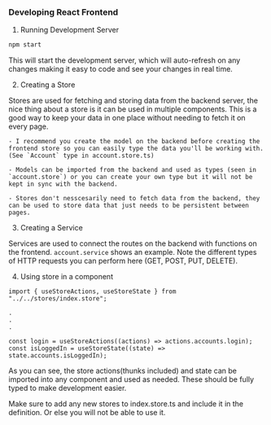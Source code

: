 ### Developing React Frontend
1. Running Development Server

```bash
npm start
```
This will start the development server, which will auto-refresh on any changes making it easy to code and see your changes in real time.

2. Creating a Store

Stores are used for fetching and storing data from the backend server, the nice thing about a store is it can be used in multiple components. This is a good way to keep your data in one place without needing to fetch it on every page.

    - I recommend you create the model on the backend before creating the frontend store so you can easily type the data you'll be working with. (See `Account` type in account.store.ts)

    - Models can be imported from the backend and used as types (seen in `account.store`) or you can create your own type but it will not be kept in sync with the backend.

    - Stores don't nesscesarily need to fetch data from the backend, they can be used to store data that just needs to be persistent between pages.

3. Creating a Service

Services are used to connect the routes on the backend with functions on the frontend. `account.service` shows an example. Note the different types of HTTP requests you can perform here (GET, POST, PUT, DELETE).

4. Using store in a component

```
import { useStoreActions, useStoreState } from "../../stores/index.store";

.
.
.

const login = useStoreActions((actions) => actions.accounts.login);
const isLoggedIn = useStoreState((state) => state.accounts.isLoggedIn);
```
As you can see, the store actions(thunks included) and state can be imported into any component and used as needed. These should be fully typed to make development easier.


Make sure to add any new stores to index.store.ts and include it in the definition. Or else you will not be able to use it.
